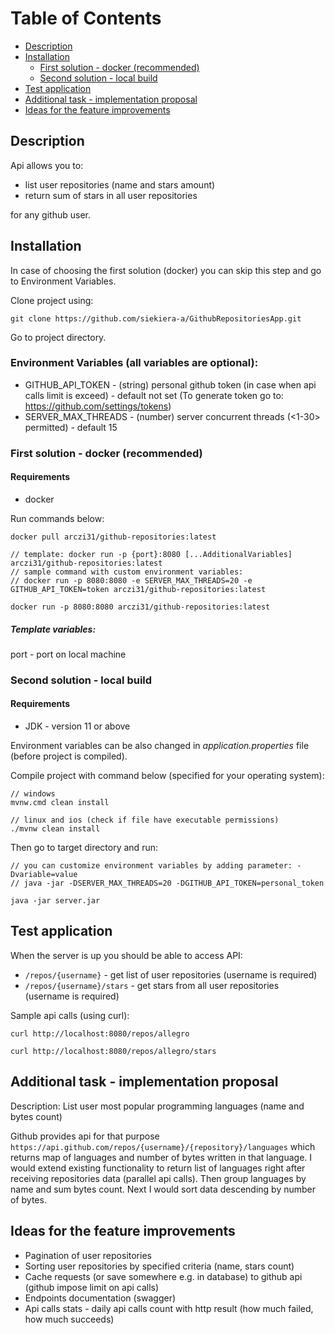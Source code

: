 # Table of Contents

* [Description](#description)
* [Installation](#installation)
  * [First solution - docker (recommended)](#first-solution---docker-recommended)
  * [Second solution - local build](#second-solution---local-build)
* [Test application](#test-application)
* [Additional task - implementation proposal](#additional-task---implementation-proposal) 
* [Ideas for the feature improvements](#ideas-for-the-feature-improvements)

## Description

Api allows you to:
* list user repositories (name and stars amount)
* return sum of stars in all user repositories

for any github user.

## Installation

In case of choosing the first solution (docker) you can skip this step and go to Environment Variables. 

Clone project using:

```git clone https://github.com/siekiera-a/GithubRepositoriesApp.git```

Go to project directory.

### Environment Variables (all variables are optional):
* GITHUB_API_TOKEN - (string) personal github token (in case when api calls limit is exceed) - default not set (To generate token go to: https://github.com/settings/tokens)
* SERVER_MAX_THREADS - (number) server concurrent threads (<1-30> permitted) - default 15

### First solution - docker (recommended)

#### Requirements
* docker

Run commands below: 
```
docker pull arczi31/github-repositories:latest

// template: docker run -p {port}:8080 [...AdditionalVariables] arczi31/github-repositories:latest
// sample command with custom environment variables:
// docker run -p 8080:8080 -e SERVER_MAX_THREADS=20 -e GITHUB_API_TOKEN=token arczi31/github-repositories:latest

docker run -p 8080:8080 arczi31/github-repositories:latest
```
##### Template variables:

port - port on local machine

### Second solution - local build

#### Requirements
* JDK - version 11 or above

Environment variables can be also changed in *application.properties* file (before project is compiled).

Compile project with command below (specified for your operating system):

```
// windows
mvnw.cmd clean install

// linux and ios (check if file have executable permissions)
./mvnw clean install 
```

Then go to target directory and run:
```
// you can customize environment variables by adding parameter: -Dvariable=value
// java -jar -DSERVER_MAX_THREADS=20 -DGITHUB_API_TOKEN=personal_token

java -jar server.jar
```

## Test application

When the server is up you should be able to access API:

* ```/repos/{username}``` - get list of user repositories (username is required)
* ```/repos/{username}/stars``` - get stars from all user repositories (username is required)

Sample api calls (using curl):

```
curl http://localhost:8080/repos/allegro

curl http://localhost:8080/repos/allegro/stars
```

## Additional task - implementation proposal

Description: List user most popular programming languages (name and bytes count)

Github provides api for that purpose ```https://api.github.com/repos/{username}/{repository}/languages``` which returns map of languages and number of bytes written in that language.
I would extend existing functionality to return list of languages right after receiving repositories data (parallel api calls). Then group languages by name and sum bytes count. Next I would sort data descending by number of bytes.

## Ideas for the feature improvements
* Pagination of user repositories
* Sorting user repositories by specified criteria (name, stars count)
* Cache requests (or save somewhere e.g. in database) to github api (github impose limit on api calls)
* Endpoints documentation (swagger)
* Api calls stats - daily api calls count with http result (how much failed, how much succeeds)